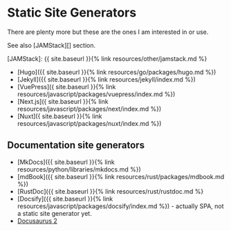 # Static Site Generators

There are plenty more but these are the ones I am interested in or use.

See also [JAMStack][] section.

[JAMStack]: {{ site.baseurl }}{% link resources/other/jamstack.md %}

- [Hugo]({{ site.baseurl }}{% link resources/go/packages/hugo.md %})
- [Jekyll]({{ site.baseurl }}{% link resources/jekyll/index.md %})
- [VuePress]({ site.baseurl }}{% link resources/javascript/packages/vuepress/index.md %})
- [Next.js]({ site.baseurl }}{% link resources/javascript/packages/next/index.md %})
- [Nuxt]({ site.baseurl }}{% link resources/javascript/packages/nuxt/index.md %})


## Documentation site generators

- [MkDocs]({{ site.baseurl }}{% link resources/python/libraries/mkdocs.md %})
- [mdBook]({{ site.baseurl }}{% link resources/rust/packages/mdbook.md %})
- [RustDoc]({{ site.baseurl }}{% link resources/rust/rustdoc.md %}
- [Docsify]({{ site.baseurl }}{% link resources/javascript/packages/docsify/index.md %}) - actually SPA, not a static site generator yet.
- [Docusaurus 2](https://docusaurus.io/)
